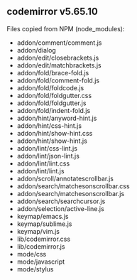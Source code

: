 ## codemirror v5.65.10

Files copied from NPM (node_modules):
* addon/comment/comment.js
* addon/dialog
* addon/edit/closebrackets.js
* addon/edit/matchbrackets.js
* addon/fold/brace-fold.js
* addon/fold/comment-fold.js
* addon/fold/foldcode.js
* addon/fold/foldgutter.css
* addon/fold/foldgutter.js
* addon/fold/indent-fold.js
* addon/hint/anyword-hint.js
* addon/hint/css-hint.js
* addon/hint/show-hint.css
* addon/hint/show-hint.js
* addon/lint/css-lint.js
* addon/lint/json-lint.js
* addon/lint/lint.css
* addon/lint/lint.js
* addon/scroll/annotatescrollbar.js
* addon/search/matchesonscrollbar.css
* addon/search/matchesonscrollbar.js
* addon/search/searchcursor.js
* addon/selection/active-line.js
* keymap/emacs.js
* keymap/sublime.js
* keymap/vim.js
* lib/codemirror.css
* lib/codemirror.js
* mode/css
* mode/javascript
* mode/stylus
